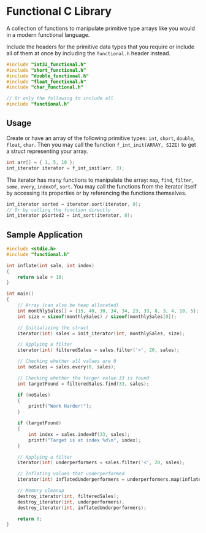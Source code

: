 # Functional C Library

A collection of functions to manipulate primitive type arrays like you would in a modern functional language.

Include the headers for the primitive data types that you require or include all of them at once by including the `functional.h` header instead.

```c
#include "int32_functional.h"
#include "short_functional.h"
#include "double_functional.h"
#include "float_functional.h"
#include "char_functional.h"

// Or only the following to include all
#include "functional.h"
```

## Usage

Create or have an array of the following primitive types: `int`, `short`, `double`, `float`, `char`. Then you may call the function `f_int_init(ARRAY, SIZE)` to get a struct representing your array.

```c
int arr[] = { 1, 5, 10 };
int_iterator iterator = f_int_init(arr, 3);
```

The iterator has many functions to manipulate the array: `map`, `find`, `filter`, `some`, `every`, `indexOf`, `sort`. You may call the functions from the iterator itself by accessing its properties or by referencing the functions themselves.

```c
int_iterator sorted = iterator.sort(iterator, 0);
// Or by calling the function directly
int_iterator pSorted2 = int_sort(iterator, 0);
```

## Sample Application

```c
#include <stdio.h>
#include "functional.h"

int inflate(int sale, int index)
{
    return sale + 10;
}

int main()
{
    // Array (can also be heap allocated)
    int monthlySales[] = {15, 40, 30, 34, 34, 23, 33, 8, 3, 4, 18, 5};
    int size = sizeof(monthlySales) / sizeof(monthlySales[0]);

    // Initializing the struct
    iterator(int) sales = init_iterator(int, monthlySales, size);

    // Applying a filter
    iterator(int) filteredSales = sales.filter('>', 20, sales);

    // Checking whether all values are 0
    int noSales = sales.every(0, sales);

    // Checking whether the targer value 33 is found
    int targetFound = filteredSales.find(33, sales);

    if (noSales)
    {
        printf("Work Harder!");
    }

    if (targetFound)
    {
        int index = sales.indexOf(33, sales);
        printf("Target is at index %d\n", index);
    }

    // Applying a filter
    iterator(int) underperformers = sales.filter('<', 20, sales);

    // Inflating values that underperformed
    iterator(int) inflatedUnderperformers = underperformers.map(inflate, underperformers);

    // Memory cleanup
    destroy_iterator(int, filteredSales);
    destroy_iterator(int, underperformers);
    destroy_iterator(int, inflatedUnderperformers);

    return 0;
}
```

